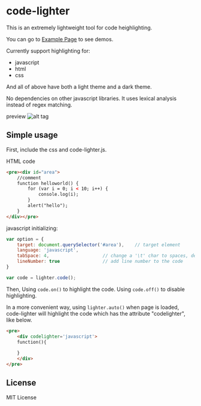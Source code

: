 code-lighter
============

This is an extremely lightweight tool for code heighlighting.

You can go to <a href="https://moevis.github.io/code-lighter/">Example Page</a> to see demos.

Currently support highlighting for:

* javascript
* html
* css

And all of above have both a light theme and a dark theme.

No dependencies on other javascript libraries. It uses lexical analysis instead of regex matching.

preview
![alt tag](https://raw.githubusercontent.com/moevis/code-lighter/master/preview.png)

## Simple usage

First, include the css and code-lighter.js.

HTML code

```html
<pre><div id="area">
	//comment
	function helloworld() {
		for (var i = 0; i < 10; i++) {
			console.log(i);
		}
		alert("hello");
	}
</div></pre>
```

javascript initializing:
```js
var option = {
	target: document.querySelector('#area'),	// target element
	language: 'javascript',
	tabSpace: 4,					// change a '\t' char to spaces, default is 4 spaces.
	lineNumber: true				// add line number to the code
}

var code = lighter.code();
```

Then, Using `code.on()` to highlight the code. Using `code.off()` to disable highlighting.

In a more convenient way, using `lighter.auto()` when page is loaded, code-lighter will highlight the code which has the attribute "codelighter", like below.
```html
<pre>
	<div codelighter='javascript'>
	function(){
	
	}
	</div>
</pre>
```


## License

MIT License
